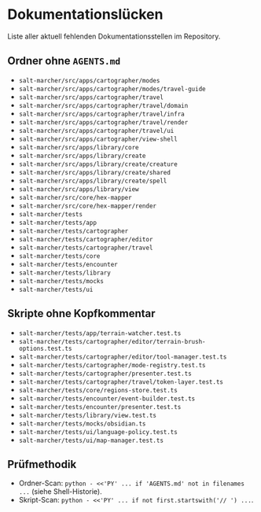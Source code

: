 # Dokumentationslücken

Liste aller aktuell fehlenden Dokumentationsstellen im Repository.

## Ordner ohne `AGENTS.md`

- `salt-marcher/src/apps/cartographer/modes`
- `salt-marcher/src/apps/cartographer/modes/travel-guide`
- `salt-marcher/src/apps/cartographer/travel`
- `salt-marcher/src/apps/cartographer/travel/domain`
- `salt-marcher/src/apps/cartographer/travel/infra`
- `salt-marcher/src/apps/cartographer/travel/render`
- `salt-marcher/src/apps/cartographer/travel/ui`
- `salt-marcher/src/apps/cartographer/view-shell`
- `salt-marcher/src/apps/library/core`
- `salt-marcher/src/apps/library/create`
- `salt-marcher/src/apps/library/create/creature`
- `salt-marcher/src/apps/library/create/shared`
- `salt-marcher/src/apps/library/create/spell`
- `salt-marcher/src/apps/library/view`
- `salt-marcher/src/core/hex-mapper`
- `salt-marcher/src/core/hex-mapper/render`
- `salt-marcher/tests`
- `salt-marcher/tests/app`
- `salt-marcher/tests/cartographer`
- `salt-marcher/tests/cartographer/editor`
- `salt-marcher/tests/cartographer/travel`
- `salt-marcher/tests/core`
- `salt-marcher/tests/encounter`
- `salt-marcher/tests/library`
- `salt-marcher/tests/mocks`
- `salt-marcher/tests/ui`

## Skripte ohne Kopfkommentar

- `salt-marcher/tests/app/terrain-watcher.test.ts`
- `salt-marcher/tests/cartographer/editor/terrain-brush-options.test.ts`
- `salt-marcher/tests/cartographer/editor/tool-manager.test.ts`
- `salt-marcher/tests/cartographer/mode-registry.test.ts`
- `salt-marcher/tests/cartographer/presenter.test.ts`
- `salt-marcher/tests/cartographer/travel/token-layer.test.ts`
- `salt-marcher/tests/core/regions-store.test.ts`
- `salt-marcher/tests/encounter/event-builder.test.ts`
- `salt-marcher/tests/encounter/presenter.test.ts`
- `salt-marcher/tests/library/view.test.ts`
- `salt-marcher/tests/mocks/obsidian.ts`
- `salt-marcher/tests/ui/language-policy.test.ts`
- `salt-marcher/tests/ui/map-manager.test.ts`

## Prüfmethodik

- Ordner-Scan: `python - <<'PY' ... if 'AGENTS.md' not in filenames ...` (siehe Shell-Historie).
- Skript-Scan: `python - <<'PY' ... if not first.startswith('// ') ...`.
